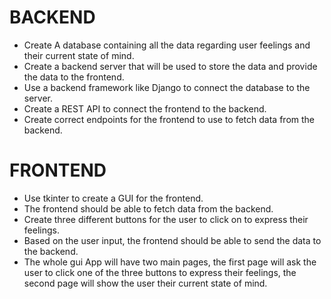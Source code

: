 # BACKEND
- Create A database containing all the data regarding user feelings and their
  current state of mind.
- Create a backend server that will be used to store the data and provide
  the data to the frontend.
- Use a backend framework like Django to connect the database to the server.
- Create a REST API to connect the frontend to the backend.
- Create correct endpoints for the frontend to use to fetch data from the
  backend.

# FRONTEND
- Use tkinter to create a GUI for the frontend.
- The frontend should be able to fetch data from the backend.
- Create three different buttons for the user to click on to express their
  feelings.
- Based on the user input, the frontend should be able to send the data to
  the backend.
- The whole gui App will have two main pages, the first page will ask the user to click one of the three buttons to express their feelings, the second page will show the user their current state of mind.